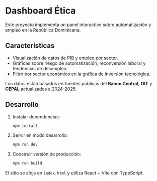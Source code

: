 # Dashboard Ética

Este proyecto implementa un panel interactivo sobre automatización y empleo en la República Dominicana.

## Características
- Visualización de datos de PIB y empleo por sector.
- Gráficas sobre riesgo de automatización, reconversión laboral y tendencias de desempleo.
- Filtro por sector económico en la gráfica de inversión tecnológica.

Los datos están basados en fuentes públicas del **Banco Central**, **OIT** y **CEPAL** actualizados a 2024-2025.

## Desarrollo
1. Instalar dependencias:
   ```bash
   npm install
   ```
2. Servir en modo desarrollo:
   ```bash
   npm run dev
   ```
3. Construir versión de producción:
   ```bash
   npm run build
   ```

El sitio se aloja en `index.html` y utiliza React + Vite con TypeScript.
